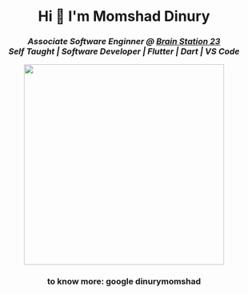 <h1 align="center">Hi 👋 I'm Momshad Dinury</h1>
<h3><p align = "center"><em>Associate Software Enginner @ <a href="https://brainstation-23.com/?bs">Brain Station 23</a></br>
Self Taught | Software Developer | Flutter | Dart | VS Code 
</em></p></h3>
<p align = "center">
  <img src = "https://github-readme-streak-stats.herokuapp.com?user=dinurymomshad&theme=dark&hide_border=true" width = 400>
</p>

<h3 align="center">to know more: google dinurymomshad</h3>
